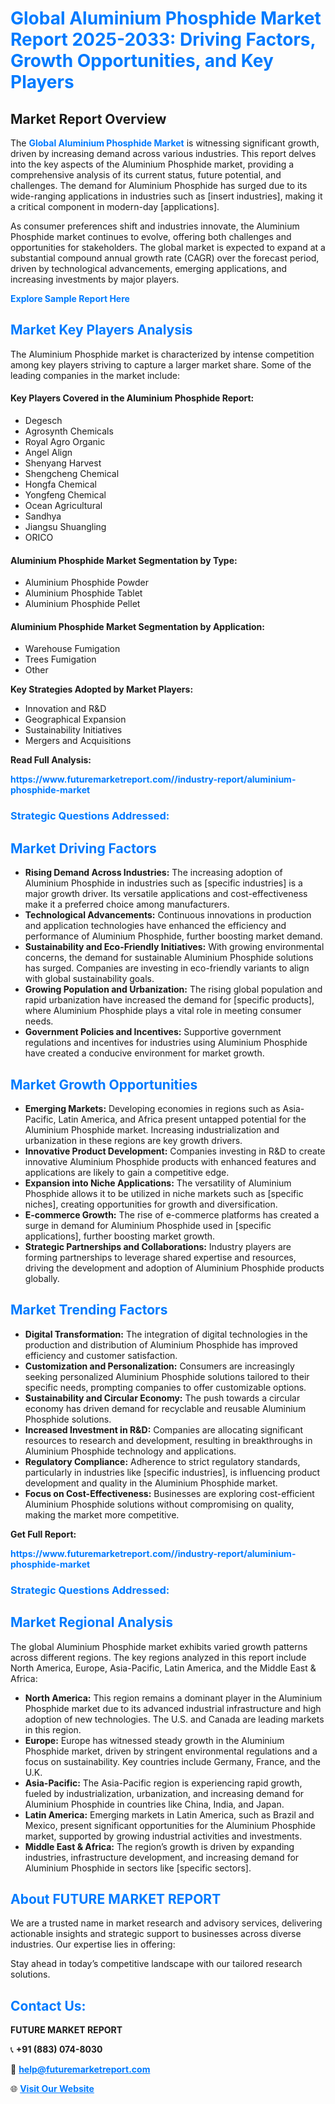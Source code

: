 <h1 style="color: #007BFF;">Global Aluminium Phosphide Market Report 2025-2033: Driving Factors, Growth Opportunities, and Key Players</h1>

<section id="overview">
<h2>Market Report Overview</h2>
<p>The <a href="https://www.futuremarketreport.com//industry-report/aluminium-phosphide-market" style="color: #007BFF; text-decoration: none;"><strong>Global Aluminium Phosphide Market</strong></a> is witnessing significant growth, driven by increasing demand across various industries. This report delves into the key aspects of the Aluminium Phosphide market, providing a comprehensive analysis of its current status, future potential, and challenges. The demand for Aluminium Phosphide has surged due to its wide-ranging applications in industries such as [insert industries], making it a critical component in modern-day [applications].</p>
<p>As consumer preferences shift and industries innovate, the Aluminium Phosphide market continues to evolve, offering both challenges and opportunities for stakeholders. The global market is expected to expand at a substantial compound annual growth rate (CAGR) over the forecast period, driven by technological advancements, emerging applications, and increasing investments by major players.</p>
</section>

<section id="overview">
<p><a href="https://www.futuremarketreport.com//request-sample/reportId=90560" style="color: #007BFF; text-decoration: none;"><strong>Explore Sample Report Here</strong></a></p>
</section>

<section id="key-players">
<h2 style="color: #007BFF;">Market Key Players Analysis</h2>
<p>The Aluminium Phosphide market is characterized by intense competition among key players striving to capture a larger market share. Some of the leading companies in the market include:</p>
<h4>Key Players Covered in the Aluminium Phosphide Report:</h4>
<ul><li>Degesch</li><li>Agrosynth Chemicals</li><li>Royal Agro Organic</li><li>Angel Align</li><li>Shenyang Harvest</li><li>Shengcheng Chemical</li><li>Hongfa Chemical</li><li>Yongfeng Chemical</li><li>Ocean Agricultural</li><li>Sandhya</li><li>Jiangsu Shuangling</li><li>ORICO</li></ul>
<h4>Aluminium Phosphide Market Segmentation by Type:</h4>
<ul><li>Aluminium Phosphide Powder</li><li>Aluminium Phosphide Tablet</li><li>Aluminium Phosphide Pellet</li></ul>

<h4>Aluminium Phosphide Market Segmentation by Application:</h4>
<ul><li>Warehouse Fumigation</li><li>Trees Fumigation</li><li>Other</li></ul>
<p><strong>Key Strategies Adopted by Market Players:</strong></p>
<ul>
<li>Innovation and R&D</li>
<li>Geographical Expansion</li>
<li>Sustainability Initiatives</li>
<li>Mergers and Acquisitions</li>
</ul>
</section>

<section>
<p><strong>Read Full Analysis: </strong></p><a href="https://www.futuremarketreport.com//industry-report/aluminium-phosphide-market" style="color: #007BFF; text-decoration: none;"><strong>https://www.futuremarketreport.com//industry-report/aluminium-phosphide-market</strong></a>
<h3 style="color: #007BFF;">Strategic Questions Addressed:</h3>
</section>

<section id="driving-factors">
<h2 style="color: #007BFF;">Market Driving Factors</h2>
<ul>
<li><strong>Rising Demand Across Industries:</strong> The increasing adoption of Aluminium Phosphide in industries such as [specific industries] is a major growth driver. Its versatile applications and cost-effectiveness make it a preferred choice among manufacturers.</li>
<li><strong>Technological Advancements:</strong> Continuous innovations in production and application technologies have enhanced the efficiency and performance of Aluminium Phosphide, further boosting market demand.</li>
<li><strong>Sustainability and Eco-Friendly Initiatives:</strong> With growing environmental concerns, the demand for sustainable Aluminium Phosphide solutions has surged. Companies are investing in eco-friendly variants to align with global sustainability goals.</li>
<li><strong>Growing Population and Urbanization:</strong> The rising global population and rapid urbanization have increased the demand for [specific products], where Aluminium Phosphide plays a vital role in meeting consumer needs.</li>
<li><strong>Government Policies and Incentives:</strong> Supportive government regulations and incentives for industries using Aluminium Phosphide have created a conducive environment for market growth.</li>
</ul>
</section>

<section id="growth-opportunities">
<h2 style="color: #007BFF;">Market Growth Opportunities</h2>
<ul>
<li><strong>Emerging Markets:</strong> Developing economies in regions such as Asia-Pacific, Latin America, and Africa present untapped potential for the Aluminium Phosphide market. Increasing industrialization and urbanization in these regions are key growth drivers.</li>
<li><strong>Innovative Product Development:</strong> Companies investing in R&D to create innovative Aluminium Phosphide products with enhanced features and applications are likely to gain a competitive edge.</li>
<li><strong>Expansion into Niche Applications:</strong> The versatility of Aluminium Phosphide allows it to be utilized in niche markets such as [specific niches], creating opportunities for growth and diversification.</li>
<li><strong>E-commerce Growth:</strong> The rise of e-commerce platforms has created a surge in demand for Aluminium Phosphide used in [specific applications], further boosting market growth.</li>
<li><strong>Strategic Partnerships and Collaborations:</strong> Industry players are forming partnerships to leverage shared expertise and resources, driving the development and adoption of Aluminium Phosphide products globally.</li>
</ul>
</section>

<section id="trending-factors">
<h2 style="color: #007BFF;">Market Trending Factors</h2>
<ul>
<li><strong>Digital Transformation:</strong> The integration of digital technologies in the production and distribution of Aluminium Phosphide has improved efficiency and customer satisfaction.</li>
<li><strong>Customization and Personalization:</strong> Consumers are increasingly seeking personalized Aluminium Phosphide solutions tailored to their specific needs, prompting companies to offer customizable options.</li>
<li><strong>Sustainability and Circular Economy:</strong> The push towards a circular economy has driven demand for recyclable and reusable Aluminium Phosphide solutions.</li>
<li><strong>Increased Investment in R&D:</strong> Companies are allocating significant resources to research and development, resulting in breakthroughs in Aluminium Phosphide technology and applications.</li>
<li><strong>Regulatory Compliance:</strong> Adherence to strict regulatory standards, particularly in industries like [specific industries], is influencing product development and quality in the Aluminium Phosphide market.</li>
<li><strong>Focus on Cost-Effectiveness:</strong> Businesses are exploring cost-efficient Aluminium Phosphide solutions without compromising on quality, making the market more competitive.</li>
</ul>
</section>

<section>
<p><strong>Get Full Report: </strong></p><a href="https://www.futuremarketreport.com//industry-report/aluminium-phosphide-market" style="color: #007BFF; text-decoration: none;"><strong>https://www.futuremarketreport.com//industry-report/aluminium-phosphide-market</strong></a>
<h3 style="color: #007BFF;">Strategic Questions Addressed:</h3>
</section>


<section id="regional-analysis">
<h2 style="color: #007BFF;">Market Regional Analysis</h2>
<p>The global Aluminium Phosphide market exhibits varied growth patterns across different regions. The key regions analyzed in this report include North America, Europe, Asia-Pacific, Latin America, and the Middle East & Africa:</p>
<ul>
<li><strong>North America:</strong> This region remains a dominant player in the Aluminium Phosphide market due to its advanced industrial infrastructure and high adoption of new technologies. The U.S. and Canada are leading markets in this region.</li>
<li><strong>Europe:</strong> Europe has witnessed steady growth in the Aluminium Phosphide market, driven by stringent environmental regulations and a focus on sustainability. Key countries include Germany, France, and the U.K.</li>
<li><strong>Asia-Pacific:</strong> The Asia-Pacific region is experiencing rapid growth, fueled by industrialization, urbanization, and increasing demand for Aluminium Phosphide in countries like China, India, and Japan.</li>
<li><strong>Latin America:</strong> Emerging markets in Latin America, such as Brazil and Mexico, present significant opportunities for the Aluminium Phosphide market, supported by growing industrial activities and investments.</li>
<li><strong>Middle East & Africa:</strong> The region’s growth is driven by expanding industries, infrastructure development, and increasing demand for Aluminium Phosphide in sectors like [specific sectors].</li>
</ul>
</section>

<footer>
<h2 style="color: #007BFF;">About FUTURE MARKET REPORT</h2>
<p>We are a trusted name in market research and advisory services, delivering actionable insights and strategic support to businesses across diverse industries. Our expertise lies in offering:</p>

<p>Stay ahead in today’s competitive landscape with our tailored research solutions.</p>

<h2 style="color: #007BFF;">Contact Us:</h2>
<p><strong>FUTURE MARKET REPORT</strong></p>
<p>📞 <strong>+91 (883) 074-8030</strong></p>
<p>📧 <strong><a href="mailto:help@futuremarketreport.com" style="color: #007BFF;">help@futuremarketreport.com</a></strong></p>
<p>🌐 <strong><a href="https://www.futuremarketreport.com/" style="color: #007BFF;">Visit Our Website</a></strong></p>
</footer>